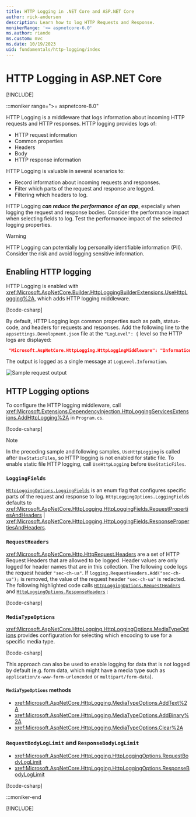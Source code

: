 ```yaml
---
title: HTTP Logging in .NET Core and ASP.NET Core
author: rick-anderson
description: Learn how to log HTTP Requests and Response.
monikerRange: '>= aspnetcore-6.0'
ms.author: riande
ms.custom: mvc
ms.date: 10/19/2023
uid: fundamentals/http-logging/index
---
```


# HTTP Logging in ASP.NET Core

[!INCLUDE[](~/includes/not-latest-version.md)]

:::moniker range=">= aspnetcore-8.0"

HTTP Logging is a middleware that logs information about incoming HTTP requests and HTTP responses. HTTP logging provides logs of:

* HTTP request information
* Common properties
* Headers
* Body
* HTTP response information

HTTP Logging is valuable in several scenarios to:

* Record information about incoming requests and responses.
* Filter which parts of the request and response are logged.
* Filtering which headers to log.

HTTP Logging ***can reduce the performance of an app***, especially when logging the request and response bodies. Consider the performance impact when selecting fields to log. Test the performance impact of the selected logging properties.

> [!WARNING]
> HTTP Logging can potentially log personally identifiable information (PII). Consider the risk and avoid logging sensitive information.

## Enabling HTTP logging

HTTP Logging is enabled with <xref:Microsoft.AspNetCore.Builder.HttpLoggingBuilderExtensions.UseHttpLogging%2A>, which adds HTTP logging middleware.

[!code-csharp[](~/fundamentals/http-logging/samples/6.x/Program.cs?name=snippet2&highlight=5)]

By default, HTTP Logging logs common properties such as path, status-code, and headers for requests and responses. Add the following line to the `appsettings.Development.json` file at the `"LogLevel": {` level so the HTTP logs are displayed:

```json
 "Microsoft.AspNetCore.HttpLogging.HttpLoggingMiddleware": "Information"
 ```

The output is logged as a single message at `LogLevel.Information`.

![Sample request output](~/fundamentals/http-logging/_static/requestlog.png)

## HTTP Logging options

To configure the HTTP logging middleware, call <xref:Microsoft.Extensions.DependencyInjection.HttpLoggingServicesExtensions.AddHttpLogging%2A> in `Program.cs`.

[!code-csharp[](~/fundamentals/http-logging/samples/6.x/Program.cs?name=snippet_Addservices)]

> [!NOTE]
> In the preceding sample and following samples, `UseHttpLogging` is called after `UseStaticFiles`, so HTTP logging is not enabled for static file. To enable static file HTTP logging, call `UseHttpLogging` before `UseStaticFiles`.

### `LoggingFields`

[`HttpLoggingOptions.LoggingFields`](xref:Microsoft.AspNetCore.HttpLogging.HttpLoggingOptions.LoggingFields) is an enum flag that configures specific parts of the request and response to log. ``HttpLoggingOptions.LoggingFields`` defaults to <xref:Microsoft.AspNetCore.HttpLogging.HttpLoggingFields.RequestPropertiesAndHeaders> | <xref:Microsoft.AspNetCore.HttpLogging.HttpLoggingFields.ResponsePropertiesAndHeaders>.

### `RequestHeaders`

<xref:Microsoft.AspNetCore.Http.HttpRequest.Headers> are a set of HTTP Request Headers that are allowed to be logged. Header values are only logged for header names that are in this collection. The following code logs the request header `"sec-ch-ua"`. If `logging.RequestHeaders.Add("sec-ch-ua");` is removed, the value of the request header `"sec-ch-ua"` is redacted. The following highlighted code calls [`HttpLoggingOptions.RequestHeaders`](xref:Microsoft.AspNetCore.HttpLogging.HttpLoggingOptions.RequestHeaders) and [`HttpLoggingOptions.ResponseHeaders`](xref:Microsoft.AspNetCore.HttpLogging.HttpLoggingOptions.ResponseHeaders) :

[!code-csharp[](~/fundamentals/http-logging/samples/6.x/Program.cs?name=snippet_Addservices&highlight=8,9)]

### `MediaTypeOptions`

<xref:Microsoft.AspNetCore.HttpLogging.HttpLoggingOptions.MediaTypeOptions> provides configuration for selecting which encoding to use for a specific media type.

[!code-csharp[](~/fundamentals/http-logging/samples/6.x/Program.cs?name=snippet_Addservices&highlight=10)]

This approach can also be used to enable logging for data that is not logged by default (e.g. form data, which might have a media type such as `application/x-www-form-urlencoded` or `multipart/form-data`).

#### `MediaTypeOptions` methods

* <xref:Microsoft.AspNetCore.HttpLogging.MediaTypeOptions.AddText%2A>
* <xref:Microsoft.AspNetCore.HttpLogging.MediaTypeOptions.AddBinary%2A>
* <xref:Microsoft.AspNetCore.HttpLogging.MediaTypeOptions.Clear%2A>

### `RequestBodyLogLimit` and `ResponseBodyLogLimit`

* <xref:Microsoft.AspNetCore.HttpLogging.HttpLoggingOptions.RequestBodyLogLimit>
* <xref:Microsoft.AspNetCore.HttpLogging.HttpLoggingOptions.ResponseBodyLogLimit>

[!code-csharp[](~/fundamentals/http-logging/samples/6.x/Program.cs?name=snippet_Addservices&highlight=11-12)]

:::moniker-end

[!INCLUDE[](~/fundamentals/http-logging/includes/index-6-7.md)]
